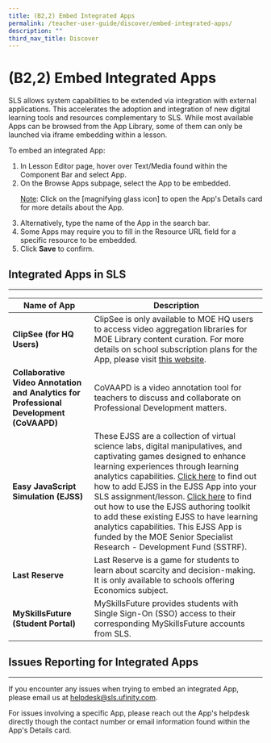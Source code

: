 ```yaml
---
title: (B2,2) Embed Integrated Apps
permalink: /teacher-user-guide/discover/embed-integrated-apps/
description: ""
third_nav_title: Discover
---
```

<h1 class="page-title">(B2,2) Embed Integrated Apps</h1>
           
<p>SLS allows system capabilities to be extended via integration with external applications. This accelerates the adoption and integration of new digital learning tools and resources complementary to SLS. While most available Apps can be browsed from the App Library, some of them can only be launched via iframe embedding within a lesson.</p>

<p>To embed an integrated App:</p>
 <ol>
  <li>In Lesson Editor page, hover over Text/Media found within the Component Bar and select App.</li>
  <li>On the Browse Apps subpage, select the App to be embedded.</li>
    <p><u>Note</u>: Click on the [magnifying glass icon] to open the App's Details card for more details about the App.</p>
  <li>Alternatively, type the name of the App in the search bar.</li>
  <li>Some Apps may require you to fill in the Resource URL field for a specific resource to be embedded.</li>
  <li>Click <strong>Save</strong> to confirm.</li>
</ol>
<!--
<a href="/images/2Teacher/D-Whitelisted.png" target="_blank"><img src="/images/2Teacher/D-Whitelisted.png" alt="Whitelisted"></a>
-->

<h2>Integrated Apps in SLS</h2>
<hr>
<table>
<thead>
<tr>
<th>Name of App</th>
<th>Description</th>
</tr>
</thead>
<tbody>
<tr>
</tr>
        <tr><td><strong>ClipSee (for HQ Users)</strong></td>
								<td>ClipSee is only available to MOE HQ users to access video aggregation libraries for MOE Library content curation. For more details on school subscription plans for the App, please visit <a target="_blank" href="https://www.boclips.com/boclips-packages">this website</a>.</td></tr>
			   <tr><td><strong>Collaborative Video Annotation and Analytics for Professional Development (CoVAAPD)</strong></td>
								<td>CoVAAPD is a video annotation tool for teachers to discuss and collaborate on Professional Development matters.</td></tr>
			   <tr><td><strong>Easy JavaScript Simulation (EJSS)</strong></td>
								<td>These EJSS are a collection of virtual science labs, digital manipulatives, and captivating games designed to enhance learning experiences through learning analytics capabilities. <a target="_blank" href="https://weelookang.blogspot.com/2023/08/teacher-flow-1-how-to-add-ejss.html">Click here</a> to find out how to add EJSS in the EJSS App into your SLS assignment/lesson. <a target="_blank" href="https://weelookang.blogspot.com/2022/11/how-to-prepare-your-easy-javascript.html">Click here</a> to find out how to use the EJSS authoring toolkit to add these existing EJSS to have learning analytics capabilities. This EJSS App is funded by the MOE Senior Specialist Research - Development Fund (SSTRF).</td></tr>
		     <tr><td><strong>Last Reserve</strong></td>
								<td>Last Reserve is a game for students to learn about scarcity and decision-making. It is only available to schools offering Economics subject.</td></tr>
	       <tr><td><strong>MySkillsFuture (Student Portal)</strong></td>
								<td>MySkillsFuture provides students with Single Sign-On (SSO) access to their corresponding MySkillsFuture accounts from SLS.</td></tr>
</tbody>
</table>
	
<h2 class="section-title">Issues Reporting for Integrated Apps</h2>
<hr>
<p>If you encounter any issues when trying to embed an integrated App, please&nbsp;email us&nbsp;at <a href="mailto:helpdesk@sls.ufinity.com">helpdesk@sls.ufinity.com</a>.</p>
<p>For issues involving a specific App, please reach out the App's helpdesk directly though the contact number or email information found within the App's Details card.</p>